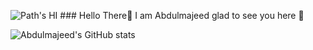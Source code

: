 ![Path's HI](https://media0.giphy.com/media/VGeLGGaipLzhld3C32/giphy.gif) ### Hello There👋 I am Abdulmajeed glad to see you here 🙂                     


<!--
**Abdulmajeed98/Abdulmajeed98** is a ✨ _special_ ✨ repository because its `README.md` (this file) appears on your GitHub profile.

Here are some ideas to get you started:

- 🔭 I’m currently working on ...
- 🌱 I’m currently learning ...
- 👯 I’m looking to collaborate on ...
- 🤔 I’m looking for help with ...
- 💬 Ask me about ...
- 📫 How to reach me: ...
- 😄 Pronouns: ...
- ⚡ Fun fact: ...
-->

![Abdulmajeed's GitHub stats](https://github-readme-stats.vercel.app/api?username=Abdulmajeed98&count_private=true&include_all_commits=true&hide=stars&theme=tokyonight)
